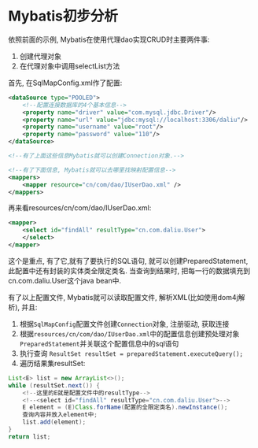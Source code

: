 # Mybatis初步分析

依照前面的示例, Mybatis在使用代理dao实现CRUD时主要两件事:  
1. 创建代理对象
2. 在代理对象中调用selectList方法

首先, 在SqlMapConfig.xml作了配置:

```xml
<dataSource type="POOLED">
    <!--配置连接数据库的4个基本信息-->
    <property name="driver" value="com.mysql.jdbc.Driver"/>
    <property name="url" value="jdbc:mysql://localhost:3306/daliu"/>
    <property name="username" value="root"/>
    <property name="password" value="110"/>
</dataSource>

<!--有了上面这些信息Mybatis就可以创建Connection对象.-->

<!--有了下面信息, Mybatis就可以去哪里找映射配置信息-->
<mappers>
    <mapper resource="cn/com/dao/IUserDao.xml" />
</mappers>
```

再来看resources/cn/com/dao/IUserDao.xml:

```xml
<mapper>
    <select id="findAll" resultType="cn.com.daliu.User">
    </select>
</mapper>
```
这个是重点, 有了它,就有了要执行的SQL语句, 就可以创建PreparedStatement, 此配置中还有封装的实体类全限定类名. 当查询到结果时, 把每一行的数据填充到cn.com.daliu.User这个java bean中.

有了以上配置文件, Mybatis就可以读取配置文件, 解析XML(比如使用dom4j解析), 并且:

1. 根据`SqlMapConfig`配置文件创建`Connection`对象, 注册驱动, 获取连接
2. 根据`resources/cn/com/dao/IUserDao.xml`中的配置信息创建预处理对象`PreparedStatement`并关联这个配置信息中的sql语句
3. 执行查询 `ResultSet resultSet = preparedStatement.executeQuery();`
4. 遍历结果集resultSet:
```java
List<E> list = new ArrayList<>();
while (resultSet.next()) {
    <!--这里的E就是配置文件中的resultType-->
    <!--<select id="findAll" resultType="cn.com.daliu.User">-->
    E element = (E)Class.forName(配置的全限定类名).newInstance();
    查询内容并放入element中; 
    list.add(element);
} 
return list;
````





